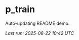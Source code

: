# p_train

Auto-updating README demo.

<!--START_SECTION:status-->
_Last run: 2025-08-22 10:42 UTC_
<!--END_SECTION:status-->




















































